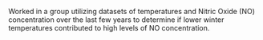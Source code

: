 Worked in a group utilizing datasets of temperatures and Nitric Oxide (NO) concentration over the last few years to determine if lower winter temperatures contributed to high levels of NO concentration.

